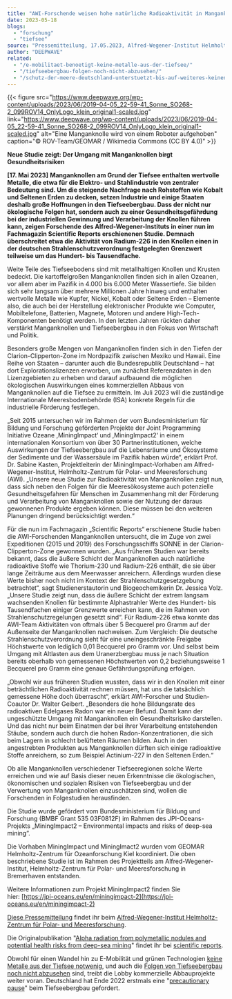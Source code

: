 ```yaml
---
title: "AWI-Forschende weisen hohe natürliche Radioaktivität in Manganknollen nach"
date: 2023-05-18
blogs: 
  - "forschung"
  - "tiefsee"
source: "Pressemitteilung, 17.05.2023, Alfred-Wegener-Institut Helmholtz-Zentrum für Polar- und Meeresforschung"
author: "DEEPWAVE"
related: 
  - "/e-mobilitaet-benoetigt-keine-metalle-aus-der-tiefsee/"
  - "/tiefseebergbau-folgen-noch-nicht-abzusehen/"
  - "/schutz-der-meere-deutschland-unterstuetzt-bis-auf-weiteres-keinen-tiefseebergbau/"
---
```


{{< figure src="https://www.deepwave.org/wp-content/uploads/2023/06/2019-04-05_22-59-41_Sonne_SO268-2_099ROV14_OnlyLogo_klein_original1-scaled.jpg" link="https://www.deepwave.org/wp-content/uploads/2023/06/2019-04-05_22-59-41_Sonne_SO268-2_099ROV14_OnlyLogo_klein_original1-scaled.jpg" alt="Eine Manganknolle wird von einem Roboter aufgehoben" caption="© ROV-Team/GEOMAR / Wikimedia Commons (CC BY 4.0)" >}}



**Neue Studie zeigt: Der Umgang mit Manganknollen birgt Gesundheitsrisiken**

**\[17. Mai 2023\]** **Manganknollen am Grund der Tiefsee enthalten wertvolle Metalle, die etwa für die Elektro- und Stahlindustrie von zentraler Bedeutung sind. Um die steigende Nachfrage nach Rohstoffen wie Kobalt und Seltenen Erden zu decken, setzen Industrie und einige Staaten deshalb große Hoffnungen in den Tiefseebergbau. Dass der nicht nur ökologische Folgen hat, sondern auch zu einer Gesundheitsgefährdung bei der industriellen Gewinnung und Verarbeitung der Knollen führen kann, zeigen Forschende des Alfred-Wegener-Instituts in einer nun im Fachmagazin Scientific Reports erschienenen Studie. Demnach überschreitet etwa die Aktivität von Radium-226 in den Knollen einen in der deutschen Strahlenschutzverordnung festgelegten Grenzwert teilweise um das Hundert- bis Tausendfache.**

Weite Teile des Tiefseebodens sind mit metallhaltigen Knollen und Krusten bedeckt. Die kartoffelgroßen Manganknollen finden sich in allen Ozeanen, vor allem aber im Pazifik in 4.000 bis 6.000 Meter Wassertiefe. Sie bilden sich sehr langsam über mehrere Millionen Jahre hinweg und enthalten wertvolle Metalle wie Kupfer, Nickel, Kobalt oder Seltene Erden – Elemente also, die auch bei der Herstellung elektronischer Produkte wie Computer, Mobiltelefone, Batterien, Magnete, Motoren und andere High-Tech-Komponenten benötigt werden. In den letzten Jahren rückten daher verstärkt Manganknollen und Tiefseebergbau in den Fokus von Wirtschaft und Politik.

Besonders große Mengen von Manganknollen finden sich in den Tiefen der Clarion-Clipperton-Zone im Nordpazifik zwischen Mexiko und Hawaii. Eine Reihe von Staaten – darunter auch die Bundesrepublik Deutschland – hat dort Explorationslizenzen erworben, um zunächst Referenzdaten in den Lizenzgebieten zu erheben und darauf aufbauend die möglichen ökologischen Auswirkungen eines kommerziellen Abbaus von Manganknollen auf die Tiefsee zu ermitteln. Im Juli 2023 will die zuständige Internationale Meeresbodenbehörde (ISA) konkrete Regeln für die industrielle Förderung festlegen.

„Seit 2015 untersuchen wir im Rahmen der vom Bundesministerium für Bildung und Forschung geförderten Projekte der Joint Programming Initiative Ozeane ,MiningImpact‘ und ,MiningImpact2‘ in einem internationalen Konsortium von über 30 Partnerinstitutionen, welche Auswirkungen der Tiefseebergbau auf die Lebensräume und Ökosysteme der Sedimente und der Wassersäule im Pazifik haben würde“, erklärt Prof. Dr. Sabine Kasten, Projektleiterin der MiningImpact-Vorhaben am Alfred-Wegener-Institut, Helmholtz-Zentrum für Polar- und Meeresforschung (AWI). „Unsere neue Studie zur Radioaktivität von Manganknollen zeigt nun, dass sich neben den Folgen für die Meeresökosysteme auch potenzielle Gesundheitsgefahren für Menschen im Zusammenhang mit der Förderung und Verarbeitung von Manganknollen sowie der Nutzung der daraus gewonnenen Produkte ergeben können. Diese müssen bei den weiteren Planungen dringend berücksichtigt werden.“

Für die nun im Fachmagazin „Scientific Reports“ erschienene Studie haben die AWI-Forschenden Manganknollen untersucht, die im Zuge von zwei Expeditionen (2015 und 2019) des Forschungsschiffs SONNE in der Clarion-Clipperton-Zone gewonnen wurden. „Aus früheren Studien war bereits bekannt, dass die äußere Schicht der Manganknollen auch natürliche radioaktive Stoffe wie Thorium-230 und Radium-226 enthält, die sie über lange Zeiträume aus dem Meerwasser anreichern. Allerdings wurden diese Werte bisher noch nicht im Kontext der Strahlenschutzgesetzgebung betrachtet“, sagt Studienerstautorin und Biogeochemikerin Dr. Jessica Volz. „Unsere Studie zeigt nun, dass die äußere Schicht der extrem langsam wachsenden Knollen für bestimmte Alphastrahler Werte des Hundert- bis Tausendfachen einiger Grenzwerte erreichen kann, die im Rahmen von Strahlenschutzregelungen gesetzt sind“. Für Radium-226 etwa konnte das AWI-Team Aktivitäten von oftmals über 5 Becquerel pro Gramm auf der Außenseite der Manganknollen nachweisen. Zum Vergleich: Die deutsche Strahlenschutzverordnung sieht für eine uneingeschränkte Freigabe Höchstwerte von lediglich 0,01 Becquerel pro Gramm vor. Und selbst beim Umgang mit Altlasten aus dem Uranerzbergbau muss je nach Situation bereits oberhalb von gemessenen Höchstwerten von 0,2 beziehungsweise 1 Becquerel pro Gramm eine genaue Gefährdungsprüfung erfolgen.

„Obwohl wir aus früheren Studien wussten, dass wir in den Knollen mit einer beträchtlichen Radioaktivität rechnen müssen, hat uns die tatsächlich gemessene Höhe doch überrascht“, erklärt AWI-Forscher und Studien-Coautor Dr. Walter Geibert. „Besonders die hohe Bildungsrate des radioaktiven Edelgases Radon war ein neuer Befund. Damit kann der ungeschützte Umgang mit Manganknollen ein Gesundheitsrisiko darstellen. Und das nicht nur beim Einatmen der bei ihrer Verarbeitung entstehenden Stäube, sondern auch durch die hohen Radon-Konzentrationen, die sich beim Lagern in schlecht belüfteten Räumen bilden. Auch in den angestrebten Produkten aus Manganknollen dürften sich einige radioaktive Stoffe anreichern, so zum Beispiel Actinium-227 in den Seltenen Erden.“

Ob alle Manganknollen verschiedener Tiefseeregionen solche Werte erreichen und wie auf Basis dieser neuen Erkenntnisse die ökologischen, ökonomischen und sozialen Risiken von Tiefseebergbau und der Verwertung von Manganknollen einzuschätzen sind, wollen die Forschenden in Folgestudien herausfinden.

Die Studie wurde gefördert vom Bundesministerium für Bildung und Forschung (BMBF Grant 535 03F0812F) im Rahmen des JPI-Oceans-Projekts „MiningImpact2 – Environmental impacts and risks of deep-sea mining”.

Die Vorhaben MiningImpact und MiningImact2 wurden vom GEOMAR Helmholtz-Zentrum für Ozeanforschung Kiel koordiniert. Die oben beschriebene Studie ist im Rahmen des Projektteils am Alfred-Wegener-Institut, Helmholtz-Zentrum für Polar- und Meeresforschung in Bremerhaven entstanden.

Weitere Informationen zum Projekt MiningImpact2 finden Sie hier: [https://jpi-oceans.eu/en/miningimpact-2](https://jpi-oceans.eu/en/miningimpact-2)

[Diese Pressemitteilung](https://www.awi.de/ueber-uns/service/presse/presse-detailansicht/awi-forschende-weisen-hohe-natuerliche-radioaktivitaet-in-manganknollen-nach.html) findet ihr beim [Alfred-Wegener-Institut Helmholtz-Zentrum für Polar- und Meeresforschung](https://www.awi.de/).

Die Originalpublikation "[Alpha radiation from polymetallic nodules and potential health risks from deep-sea mining](https://www.nature.com/articles/s41598-023-33971-w)" findet ihr bei [scientific reports](https://www.nature.com/srep/).

Obwohl für einen Wandel hin zu E-Mobilität und grünen Technologien [keine Metalle aus der Tiefsee notwenig](https://www.deepwave.org/e-mobilitaet-benoetigt-keine-metalle-aus-der-tiefsee/), und auch die [Folgen von Tiefseebergbau noch nicht abzusehen](https://www.deepwave.org/tiefseebergbau-folgen-noch-nicht-abzusehen/) sind, treibt die Lobby kommerzielle Abbauprojekte weiter voran. Deutschland hat Ende 2022 erstmals eine "[precautionary pause](https://www.deepwave.org/schutz-der-meere-deutschland-unterstuetzt-bis-auf-weiteres-keinen-tiefseebergbau/)" beim Tiefseebergbau gefordert.
